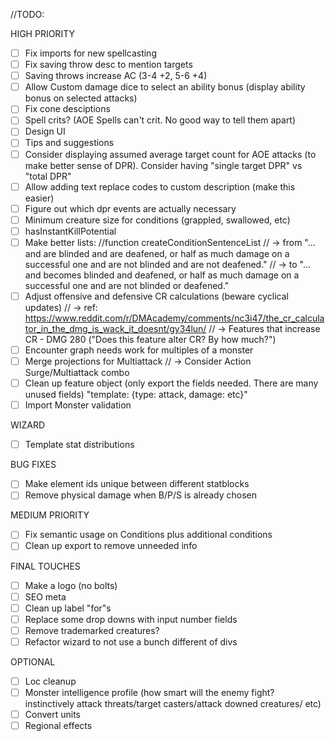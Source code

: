 //TODO: 

HIGH PRIORITY
- [ ] Fix imports for new spellcasting
- [ ] Fix saving throw desc to mention targets
- [ ] Saving throws increase AC (3-4 +2, 5-6 +4)
- [ ] Allow Custom damage dice to select an ability bonus (display ability bonus on selected attacks)
- [ ] Fix cone desciptions
- [ ] Spell crits? (AOE Spells can't crit. No good way to tell them apart)
- [ ] Design UI
- [ ] Tips and suggestions
- [ ] Consider displaying assumed average target count for AOE attacks (to make better sense of DPR). Consider having "single target DPR" vs "total DPR"
- [ ] Allow adding text replace codes to custom description (make this easier)
- [ ] Figure out which dpr events are actually necessary
- [ ] Minimum creature size for conditions (grappled, swallowed, etc)
- [ ] hasInstantKillPotential
- [ ] Make better lists: //function createConditionSentenceList
//  -> from "... and are blinded and are deafened, or half as much damage on a successful one and are not blinded and are not deafened."
//      -> to "... and becomes blinded and deafened, or half as much damage on a successful one and are not blinded or deafened."
- [ ] Adjust offensive and defensive CR calculations (beware cyclical updates)
//      -> ref: https://www.reddit.com/r/DMAcademy/comments/nc3i47/the_cr_calculator_in_the_dmg_is_wack_it_doesnt/gy34lun/
//      -> Features that increase CR - DMG 280 ("Does this feature alter CR? By how much?")
- [ ] Encounter graph needs work for multiples of a monster
- [ ] Merge projections for Multiattack
//      -> Consider Action Surge/Multiattack combo
- [ ] Clean up feature object (only export the fields needed. There are many unused fields) "template: {type: attack, damage: etc}"
- [ ] Import Monster validation

WIZARD
- [ ] Template stat distributions

BUG FIXES
- [ ] Make element ids unique between different statblocks
- [ ] Remove physical damage when B/P/S is already chosen

MEDIUM PRIORITY
- [ ] Fix semantic usage on Conditions plus additional conditions
- [ ] Clean up export to remove unneeded info

FINAL TOUCHES
- [ ] Make a logo (no bolts)
- [ ] SEO meta
- [ ] Clean up label "for"s
- [ ] Replace some drop downs with input number fields
- [ ] Remove trademarked creatures?
- [ ] Refactor wizard to not use a bunch different of divs

OPTIONAL
- [ ] Loc cleanup
- [ ] Monster intelligence profile (how smart will the enemy fight? instinctively attack threats/target casters/attack downed creatures/ etc)
- [ ] Convert units
- [ ] Regional effects